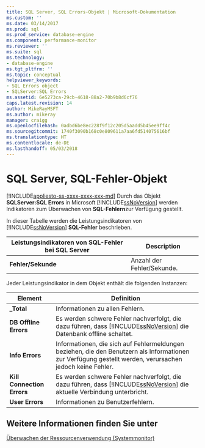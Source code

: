 ```yaml
---
title: SQL Server, SQL Errors-Objekt | Microsoft-Dokumentation
ms.custom: ''
ms.date: 03/14/2017
ms.prod: sql
ms.prod_service: database-engine
ms.component: performance-monitor
ms.reviewer: ''
ms.suite: sql
ms.technology:
- database-engine
ms.tgt_pltfrm: ''
ms.topic: conceptual
helpviewer_keywords:
- SQL Errors object
- SQLServer:SQL Errors
ms.assetid: 6e5273ca-29cb-4618-88a2-70b9b8d6cf76
caps.latest.revision: 14
author: MikeRayMSFT
ms.author: mikeray
manager: craigg
ms.openlocfilehash: 0adbd6be8ec228f9f12c205d5aadd5b45ee9ff4c
ms.sourcegitcommit: 1740f3090b168c0e809611a7aa6fd514075616bf
ms.translationtype: HT
ms.contentlocale: de-DE
ms.lasthandoff: 05/03/2018
---
```

# <a name="sql-server-sql-errors-object"></a>SQL Server, SQL-Fehler-Objekt
[!INCLUDE[appliesto-ss-xxxx-xxxx-xxx-md](../../includes/appliesto-ss-xxxx-xxxx-xxx-md.md)]
  Durch das Objekt **SQLServer:SQL Errors** in Microsoft [!INCLUDE[ssNoVersion](../../includes/ssnoversion-md.md)] werden Indikatoren zum Überwachen von **SQL-Fehlern**zur Verfügung gestellt.  
  
 In dieser Tabelle werden die Leistungsindikatoren von [!INCLUDE[ssNoVersion](../../includes/ssnoversion-md.md)] **SQL-Fehler** beschrieben.  
  
|Leistungsindikatoren von SQL-Fehler bei SQL Server|Description|  
|------------------------------------|-----------------|  
|**Fehler/Sekunde**|Anzahl der Fehler/Sekunde.|  
  
 Jeder Leistungsindikator in dem Objekt enthält die folgenden Instanzen:  
  
|Element|Definition|  
|----------|----------------|  
|**_Total**|Informationen zu allen Fehlern.|  
|**DB Offline Errors**|Es werden schwere Fehler nachverfolgt, die dazu führen, dass [!INCLUDE[ssNoVersion](../../includes/ssnoversion-md.md)] die Datenbank offline schaltet.|  
|**Info Errors**|Informationen, die sich auf Fehlermeldungen beziehen, die den Benutzern als Informationen zur Verfügung gestellt werden, verursachen jedoch keine Fehler.|  
|**Kill Connection Errors**|Es werden schwere Fehler nachverfolgt, die dazu führen, dass [!INCLUDE[ssNoVersion](../../includes/ssnoversion-md.md)] die aktuelle Verbindung unterbricht.|  
|**User Errors**|Informationen zu Benutzerfehlern.|  
  
## <a name="see-also"></a>Weitere Informationen finden Sie unter  
 [Überwachen der Ressourcenverwendung &#40;Systemmonitor&#41;](../../relational-databases/performance-monitor/monitor-resource-usage-system-monitor.md)  
  
  
